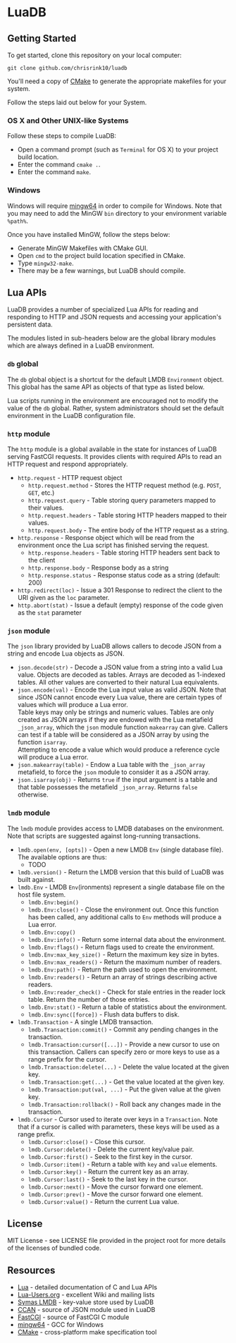 # LuaDB

## Getting Started
To get started, clone this repository on your local computer:

    git clone github.com/chrisrink10/luadb
    
You'll need a copy of [CMake](http://www.cmake.org) to generate the 
appropriate makefiles for your system. 

Follow the steps laid out below for your System.

### OS X and Other UNIX-like Systems
Follow these steps to compile LuaDB:

* Open a command prompt (such as `Terminal` for OS X) to your project 
  build location.
* Enter the command `cmake .`.
* Enter the command `make`.

### Windows
Windows will require [mingw64](http://mingw-w64.yaxm.org/doku.php) in 
order to compile for Windows. Note that you may need to add the MinGW `bin`
directory to your environment variable `%path%`. 

Once you have installed MinGW, follow the steps below:

* Generate MinGW Makefiles with CMake GUI.
* Open `cmd` to the project build location specified in CMake.
* Type `mingw32-make`.
* There may be a few warnings, but LuaDB should compile.

## Lua APIs
LuaDB provides a number of specialized Lua APIs for reading and responding
to HTTP and JSON requests and accessing your application's persistent data.

The modules listed in sub-headers below are the global library modules
which are always defined in a LuaDB environment.

### `db` global
The `db` global object is a shortcut for the default LMDB `Environment` 
object. This global has the same API as objects of that type as listed below.

Lua scripts running in the environment are encouraged not to modify the
value of the `db` global. Rather, system administrators should set the
default environment in the LuaDB configuration file.

### `http` module
The `http` module is a global available in the state for instances of LuaDB
serving FastCGI requests. It provides clients with required APIs to read
an HTTP request and respond appropriately.

* `http.request` - HTTP request object
    * `http.request.method` - Stores the HTTP request method (e.g. `POST`, 
      `GET`, etc.)
    * `http.request.query` - Table storing query parameters mapped to their
      values.
    * `http.request.headers` - Table storing HTTP headers mapped to their
      values.
    * `http.request.body` - The entire body of the HTTP request as a string.
* `http.response` - Response object which will be read from the environment
  once the Lua script has finished serving the request.
    * `http.response.headers` - Table storing HTTP headers sent back to the
      client
    * `http.response.body` - Response body as a string
    * `http.response.status` - Response status code as a string (default: 200)
* `http.redirect(loc)` - Issue a 301 Response to redirect the client to
  the URI given as the `loc` parameter.
* `http.abort(stat)` - Issue a default (empty) response of the code given
  as the `stat` parameter

### `json` module
The `json` library provided by LuaDB allows callers to decode JSON from
a string and encode Lua objects as JSON.

* `json.decode(str)` - Decode a JSON value from a string into a valid Lua 
  value. Objects are decoded as tables. Arrays are decoded as 1-indexed 
  tables. All other values are converted to their natural Lua equivalents.
* `json.encode(val)` - Encode the Lua input value as valid JSON. Note that 
  since JSON cannot encode every Lua value, there are certain types of 
  values which will produce a Lua error.  
  Table keys may only be strings and numeric values. Tables are only created
  as JSON arrays if they are endowed with the Lua metafield `_json_array`, 
  which the `json` module function `makearray` can give. Callers can test 
  if a table will be considered as a JSON array by using the function 
  `isarray`.  
  Attempting to encode a value which would produce a reference cycle will 
  produce a Lua error.
* `json.makearray(table)` - Endow a Lua table with the `_json_array` 
  metafield, to force the `json` module to consider it as a JSON array.
* `json.isarray(obj)` - Returns `true` if the input argument is a table and
  that table possesses the metafield `_json_array`. Returns `false` otherwise.

### `lmdb` module
The `lmdb` module provides access to LMDB databases on the environment. Note
that scripts are suggested against long-running transactions.

* `lmdb.open(env, [opts])` - Open a new LMDB `Env` (single database file). 
  The available options are thus:
    * TODO
* `lmdb.version()` - Return the LMDB version that this build of LuaDB was
  built against.
* `lmdb.Env` - LMDB `Env`(ironments) represent a single database file on
  the host file system. 
    * `lmdb.Env:begin()`
    * `lmdb.Env:close()` - Close the environment out. Once this function
      has been called, any additional calls to `Env` methods will produce
      a Lua error.
    * `lmdb.Env:copy()` 
    * `lmdb.Env:info()` - Return some internal data about the environment.
    * `lmdb.Env:flags()` - Return flags used to create the environment.
    * `lmdb.Env:max_key_size()` - Return the maximum key size in bytes.
    * `lmdb.Env:max_readers()` - Return the maximum number of readers.
    * `lmdb.Env:path()` - Return the path used to open the environment.
    * `lmdb.Env:readers()` - Return an array of strings describing active 
      readers.
    * `lmdb.Env:reader_check()` - Check for stale entries in the reader
      lock table. Return the number of those entries.
    * `lmdb.Env:stat()` - Return a table of statistics about the environment.
    * `lmdb.Env:sync([force])` - Flush data buffers to disk. 
* `lmdb.Transaction` - A single LMDB transaction.
    * `lmdb.Transaction:commit()` - Commit any pending changes in the
      transaction.
    * `lmdb.Transaction:cursor([...])` - Provide a new cursor to use on this
      transaction. Callers can specify zero or more keys to use as a range
      prefix for the cursor.
    * `lmdb.Transaction:delete(...)` - Delete the value located at the 
      given key.
    * `lmdb.Transaction:get(...)` - Get the value located at the given key.
    * `lmdb.Transaction:put(val, ...)` - Put the given value at the given key.
    * `lmdb.Transaction:rollback()` - Roll back any changes made in the 
      transaction.
* `lmdb.Cursor` - Cursor used to iterate over keys in a `Transaction`. Note
  that if a cursor is called with parameters, these keys will be used as a
  range prefix.
    * `lmdb.Cursor:close()` - Close this cursor.
    * `lmdb.Cursor:delete()` - Delete the current key/value pair.
    * `lmdb.Cursor:first()` - Seek to the first key in the cursor.
    * `lmdb.Cursor:item()` - Return a table with `key` and `value` elements.
    * `lmdb.Cursor:key()` - Return the current key as an array.
    * `lmdb.Cursor:last()` - Seek to the last key in the cursor.
    * `lmdb.Cursor:next()` - Move the cursor forward one element.
    * `lmdb.Cursor:prev()` - Move the cursor forward one element.
    * `lmdb.Cursor:value()` - Return the current Lua value.

## License
MIT License - see LICENSE file provided in the project root for more details
of the licenses of bundled code.

## Resources
 * [Lua](http://www.lua.org) - detailed documentation of C and Lua APIs
 * [Lua-Users.org](http://lua-users.org) - excellent Wiki and mailing lists
 * [Symas LMDB](http://symas.com/mdb/) - key-value store used by LuaDB
 * [CCAN](http://www.ccodearchive.net) - source of JSON module used in LuaDB
 * [FastCGI](http://www.fastcgi.com) - source of FastCGI C module
 * [mingw64](http://mingw-w64.yaxm.org/doku.php) - GCC for Windows
 * [CMake](http://www.cmake.org) - cross-platform make specification tool